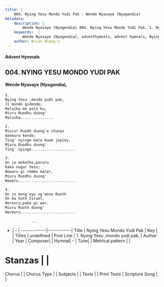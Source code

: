 ```yaml
---
title: |
    004. Nying Yesu Mondo Yudi Pak - Wende Nyasaye (Nyagendia)
metadata:
    description: |
        Wende Nyasaye (Nyagendia) 004. Nying Yesu Mondo Yudi Pak. 1. Nying Yesu ,mondo yudi pak, Ji mondo gidende; Malaika me polo ku, Miuru Ruodhu duong' Malaika...............  2. Miuru! Ruodh duong'e chunyu Geneuru kende; Ting' nyinge malo kuom jopiny, Miuru Ruodhu duong' Ting' nyinge....................  3. Un jo moketho,paruru Kaka nogur Yesu; Nowaru gi rembe maler, Miuru Ruodhu duong' Nowaru..........................  4. Un jo mong'eyo ng'wono Ruoth Un ma koth Israel, Hereuru,pake gi wer, Miuru Ruoth duong' Hereuru.........................              ... 
    keywords:  |
        Wende Nyasaye (Nyagendia), adventhymnals, advent hymnals, Nying Yesu Mondo Yudi Pak, 1. Nying Yesu ,mondo yudi pak,. 
    author: Brian Onang'o
---
```


#### Advent Hymnals
## 004. NYING YESU MONDO YUDI PAK
####  Wende Nyasaye (Nyagendia),

```txt
1.
Nying Yesu ,mondo yudi pak,
Ji mondo gidende;
Malaika me polo ku,
Miuru Ruodhu duong'
Malaika...............

2.
Miuru! Ruodh duong'e chunyu
Geneuru kende;
Ting' nyinge malo kuom jopiny,
Miuru Ruodhu duong'
Ting' nyinge....................

3.
Un jo moketho,paruru
Kaka nogur Yesu;
Nowaru gi rembe maler,
Miuru Ruodhu duong'
Nowaru..........................

4.
Un jo mong'eyo ng'wono Ruoth
Un ma koth Israel,
Hereuru,pake gi wer,
Miuru Ruoth duong'
Hereuru.........................

            ...

```

- |   -  |
-------------|------------|
Title | Nying Yesu Mondo Yudi Pak |
Key |  |
Titles | undefined |
First Line | 1. Nying Yesu ,mondo yudi pak, |
Author | 
Year | 
Composer| |
Hymnal|  - |
Tune|  |
Metrical pattern | |
# Stanzas |  |
Chorus |  |
Chorus Type |  |
Subjects | |
Texts |  |
Print Texts | 
Scripture Song |  |
    
